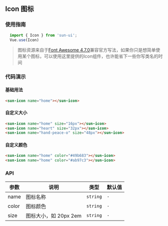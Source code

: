 ## Icon 图标

### 使用指南

```javascript
  import { Icon } from 'sun-ui';
  Vue.use(Icon)
```
>图标资源来自于[Font Awesome 4.7.0](http://fontawesome.dashgame.com/)兼容官方写法，如果你只是想简单使用某个图标，可以使用这里提供的Icon组件，也许能省下一些你写类名的时间
### 代码演示

#### 基础用法

```html
<sun-icon name="home"></sun-icon>
```
#### 自定义大小

```html
<sun-icon name="home" size="16px"></sun-icon>
<sun-icon name="heart" size="32px"></sun-icon>
<sun-icon name="hand-peace-o" size="48px"></sun-icon>
```
#### 自定义颜色

```html
<sun-icon name="home" color="#49b683"></sun-icon>
<sun-icon name="home" color="#ab97c3"></sun-icon>
```
### API

| 参数 | 说明 | 类型 | 默认值 |
|------|------|------|------|
| name | 图标名称 | `string` | `-` |
| color | 图标颜色 | `string` | `-` |
| size | 图标大小，如 20px 2em | `string` | `-` |
